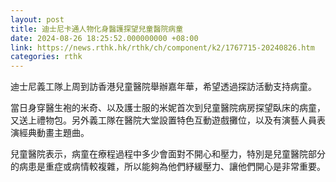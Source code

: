 ```yaml
---
layout: post
title: 迪士尼卡通人物化身醫護探望兒童醫院病童
date: 2024-08-26 18:25:52.000000000 +08:00
link: https://news.rthk.hk/rthk/ch/component/k2/1767715-20240826.htm
categories: rthk
---
```


迪士尼義工隊上周到訪香港兒童醫院舉辦嘉年華，希望透過探訪活動支持病童。

當日身穿醫生袍的米奇、以及護士服的米妮首次到兒童醫院病房探望臥床的病童，又送上禮物包。另外義工隊在醫院大堂設置特色互動遊戲攤位，以及有演藝人員表演經典動畫主題曲。

兒童醫院表示，病童在療程過程中多少會面對不開心和壓力，特別是兒童醫院部分的病患是重症或病情較複雜，所以能夠為他們紓緩壓力、讓他們開心是非常重要。
